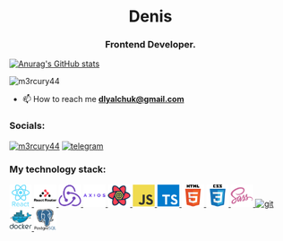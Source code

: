 <h1 align="center">Denis</h1>
<h3 align="center">Frontend Developer.</h3>

[![Anurag's GitHub stats](https://github-readme-stats.vercel.app/api?username=m3rcury44)](https://github.com/anuraghazra/github-readme-stats)
<div align="left"> <img src="https://komarev.com/ghpvc/?username=m3rcury44&label=Profile%20views&color=0e75b6&style=flat" alt="m3rcury44" /> </div>

- 📫 How to reach me **dlyalchuk@gmail.com**

<h3 align="left">Socials:</h3>
<div align="left">
<a href="https://www.leetcode.com/m3rcury44" target="blank"><img align="center" src="https://raw.githubusercontent.com/rahuldkjain/github-profile-readme-generator/master/src/images/icons/Social/leet-code.svg" alt="m3rcury44" height="30" width="40" /></a>
<a href="https://t.me/m43_34" target="blank"><img align="center" src="https://cdn-icons-png.flaticon.com/512/5968/5968804.png" alt="telegram" height="30" width="30" /> </a>
</div>


<h3 align="left">My technology stack:</h3>
<div align="left"> <a href="https://reactjs.org/" target="_blank" rel="noreferrer"> <img src="https://raw.githubusercontent.com/devicons/devicon/master/icons/react/react-original-wordmark.svg" alt="react" width="40" height="40"/> </a> <a href="https://reactrouter.com/en/main" target="_blank" rel="noreferrer"> <img src="https://raw.githubusercontent.com/devicons/devicon/master/icons/reactrouter/reactrouter-original-wordmark.svg" alt="react-router" width="40" height="40"/> </a> <a href="https://redux.js.org" target="_blank" rel="noreferrer"> <img src="https://raw.githubusercontent.com/devicons/devicon/master/icons/redux/redux-original.svg" alt="redux" width="40" height="40"/> </a> <a href="https://axios-http.com" target="_blank" rel="noreferrer"> <img src="https://raw.githubusercontent.com/devicons/devicon/master/icons/axios/axios-plain-wordmark.svg" alt="axios" width="40" height="40"/> </a> <a href="https://tanstack.com/query/latest" target="_blank" rel="noreferrer"> <img src="https://raw.githubusercontent.com/TanStack/query/main/media/emblem-light.svg" alt="react-query" width="40" height="40"/> </a> <a href="https://developer.mozilla.org/en-US/docs/Web/JavaScript" target="_blank" rel="noreferrer"> <img src="https://raw.githubusercontent.com/devicons/devicon/master/icons/javascript/javascript-original.svg" alt="javascript" width="40" height="40"/> </a> <a href="https://www.typescriptlang.org" target="_blank" rel="noreferrer"> <img src="https://raw.githubusercontent.com/devicons/devicon/master/icons/typescript/typescript-original.svg" alt="typescript" width="40" height="40"/> </a> <a href="https://www.w3.org/html/" target="_blank" rel="noreferrer"> <img src="https://raw.githubusercontent.com/devicons/devicon/master/icons/html5/html5-original-wordmark.svg" alt="html5" width="40" height="40"/> </a> <a href="https://www.w3schools.com/css/" target="_blank" rel="noreferrer"> <img src="https://raw.githubusercontent.com/devicons/devicon/master/icons/css3/css3-original-wordmark.svg" alt="css3" width="40" height="40"/> </a> <a href="https://sass-lang.com" target="_blank" rel="noreferrer"> <img src="https://raw.githubusercontent.com/devicons/devicon/master/icons/sass/sass-original.svg" alt="sass" width="40" height="40"/> </a> <a href="https://git-scm.com/" target="_blank" rel="noreferrer"> <img src="https://www.vectorlogo.zone/logos/git-scm/git-scm-icon.svg" alt="git" width="40" height="40"/> </a> <a href="https://www.docker.com/" target="_blank" rel="noreferrer"> <img src="https://raw.githubusercontent.com/devicons/devicon/master/icons/docker/docker-original-wordmark.svg" alt="docker" width="40" height="40"/> </a> <a href="https://www.postgresql.org" target="_blank" rel="noreferrer"> <img src="https://raw.githubusercontent.com/devicons/devicon/master/icons/postgresql/postgresql-original-wordmark.svg" alt="postgresql" width="40" height="40"/> </a>
